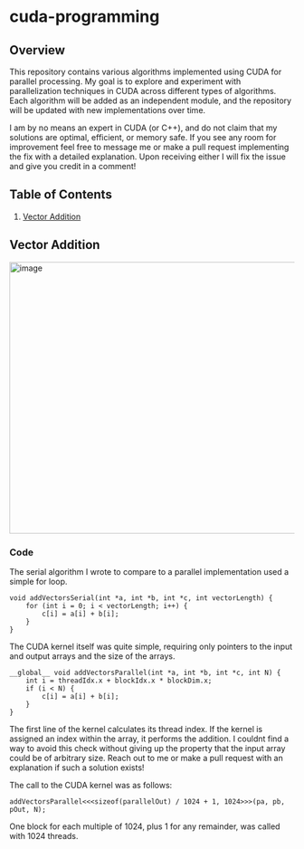 # cuda-programming

## Overview

This repository contains various algorithms implemented using CUDA for parallel processing. My goal is to explore and experiment with parallelization techniques in CUDA across different types of algorithms. Each algorithm will be added as an independent module, and the repository will be updated with new implementations over time.  

I am by no means an expert in CUDA (or C++), and do not claim that my solutions are optimal, efficient, or memory safe. If you see any room for improvement feel free to message me or make a pull request implementing the fix with a detailed explanation. Upon receiving either I will fix the issue and give you credit in a comment!

## Table of Contents
1. [Vector Addition](#vector-addition)

## Vector Addition
<img width="640" height="480" alt="image" src="https://github.com/user-attachments/assets/0cfe47d3-f71a-4ac1-8c90-1008e61776d4" />
  
### Code
The serial algorithm I wrote to compare to a parallel implementation used a simple for loop.

```CUDA
void addVectorsSerial(int *a, int *b, int *c, int vectorLength) {
    for (int i = 0; i < vectorLength; i++) {
        c[i] = a[i] + b[i];
    }
}
```

The CUDA kernel itself was quite simple, requiring only pointers to the input and output arrays and the size of the arrays.
```cuda
__global__ void addVectorsParallel(int *a, int *b, int *c, int N) {
    int i = threadIdx.x + blockIdx.x * blockDim.x;
    if (i < N) {
        c[i] = a[i] + b[i];
    }
}
```
The first line of the kernel calculates its thread index. If the kernel is assigned an index within the array, it performs the addition. I couldnt find a way to avoid this check without giving up the property that the input array could be of arbitrary size. Reach out to me or make a pull request with an explanation if such a solution exists!  

The call to the CUDA kernel was as follows:

```CUDA
addVectorsParallel<<<sizeof(parallelOut) / 1024 + 1, 1024>>>(pa, pb, pOut, N);
```

One block for each multiple of 1024, plus 1 for any remainder, was called with 1024 threads.
